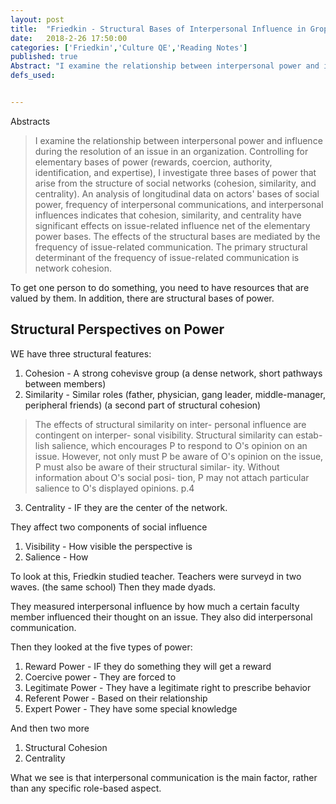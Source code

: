 ```yaml
---
layout: post
title:  "Friedkin - Structural Bases of Interpersonal Influence in Gropus"
date:   2018-2-26 17:50:00
categories: ['Friedkin','Culture QE','Reading Notes']
published: true
Abstract: "I examine the relationship between interpersonal power and influence during the resolution of an issue in an organization. Controlling for elementary bases of power (rewards, coercion, authority, identification, and expertise), I investigate three bases of power that arise from the structure of social networks (cohesion, similarity, and centrality). An analysis of longitudinal data on actors' bases of social power, frequency of interpersonal communications, and interpersonal influences indicates that cohesion, similarity, and centrality have significant effects on issue-related influence net of the elementary power bases. The effects of the structural bases are mediated by the frequency of issue-related communication. The primary structural determinant of the frequency of issue-related communication is network cohesion."
defs_used:


---
```


Abstracts
>I examine the relationship between interpersonal power and influence during the resolution of an issue in an organization. Controlling for elementary bases of power (rewards, coercion, authority, identification, and expertise), I investigate three bases of power that arise from the structure of social networks (cohesion, similarity, and centrality). An analysis of longitudinal data on actors' bases of social power, frequency of interpersonal communications, and interpersonal influences indicates that cohesion, similarity, and centrality have significant effects on issue-related influence net of the elementary power bases. The effects of the structural bases are mediated by the frequency of issue-related communication. The primary structural determinant of the frequency of issue-related communication is network cohesion.

To get one person to do something, you need to have resources that are valued by them. In addition, there are structural bases of power.

## Structural Perspectives on Power
WE have three structural features:
1. Cohesion - A strong cohevisve group (a dense network, short pathways between members)
2. Similarity - Similar roles (father, physician, gang leader, middle-manager, peripheral friends) (a second part of structural cohesion)
>The effects of structural similarity on inter- personal influence are contingent on interper- sonal visibility. Structural similarity can estab- lish salience, which encourages P to respond to O's opinion on an issue. However, not only must P be aware of O's opinion on the issue, P must also be aware of their structural similar- ity. Without information about O's social posi- tion, P may not attach particular salience to O's displayed opinions. p.4

3. Centrality - IF they are the center of the network.

They affect two components of social influence
1. Visibility - How visible the perspective is
2. Salience - How

To look at this, Friedkin studied teacher. Teachers were surveyd in two waves. (the same school) Then they made dyads.

They measured interpersonal influence by how much a certain faculty member influenced their thought on an issue. They also did interpersonal communication.

Then they looked at the five types of power:
1. Reward Power - IF they do something they will get a reward
2. Coercive power - They are forced to
3. Legitimate Power - They have a legitimate right to prescribe behavior
4. Referent Power - Based on their relationship
5. Expert Power - They have some special knowledge

And then two more
1. Structural Cohesion
2. Centrality

What we see is that interpersonal communication is the main factor, rather than any specific role-based aspect.
